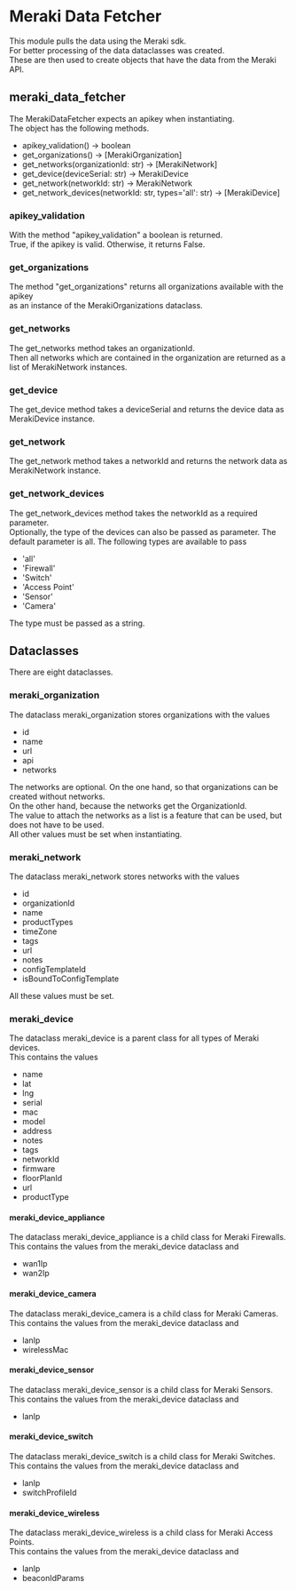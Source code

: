 # Meraki Data Fetcher

This module pulls the data using the Meraki sdk.   
For better processing of the data dataclasses was created.   
These are then used to create objects that have the data from the Meraki API.  


## meraki_data_fetcher

The MerakiDataFetcher expects an apikey when instantiating.  
The object has the following methods.  
- apikey_validation() -> boolean
- get_organizations() -> [MerakiOrganization]
- get_networks(organizationId: str) -> [MerakiNetwork]
- get_device(deviceSerial: str) -> MerakiDevice
- get_network(networkId: str) -> MerakiNetwork
- get_network_devices(networkId: str, types='all': str) -> [MerakiDevice]


### apikey_validation

With the method "apikey_validation" a boolean is returned.  
True, if the apikey is valid. Otherwise, it returns False.


### get_organizations

The method "get_organizations" returns all organizations available with the apikey  
as an instance of the MerakiOrganizations dataclass.


### get_networks

The get_networks method takes an organizationId.  
Then all networks which are contained in the organization are returned as a list of MerakiNetwork instances.  


### get_device

The get_device method takes a deviceSerial and returns the device data as MerakiDevice instance.


### get_network

The get_network method takes a networkId and returns the network data as MerakiNetwork instance.


### get_network_devices

The get_network_devices method takes the networkId as a required parameter.  
Optionally, the type of the devices can also be passed as parameter.
The default parameter is all.
The following types are available to pass
- 'all'
- 'Firewall'
- 'Switch'
- 'Access Point'
- 'Sensor'
- 'Camera'

The type must be passed as a string.

## Dataclasses

There are eight dataclasses.


### meraki_organization

The dataclass meraki_organization stores organizations with the values
- id
- name
- url
- api
- networks

The networks are optional.
On the one hand, so that organizations can be created without networks.  
On the other hand, because the networks get the OrganizationId.  
The value to attach the networks as a list is a feature that can be used, but does not have to be used.  
All other values must be set when instantiating.  


### meraki_network

The dataclass meraki_network stores networks with the values
- id
- organizationId
- name
- productTypes
- timeZone
- tags
- url
- notes
- configTemplateId
- isBoundToConfigTemplate

All these values must be set.


### meraki_device

The dataclass meraki_device is a parent class for all types of Meraki devices.  
This contains the values  
- name
- lat
- lng
- serial
- mac
- model
- address
- notes
- tags
- networkId
- firmware
- floorPlanId
- url
- productType


#### meraki_device_appliance

The dataclass meraki_device_appliance is a child class for Meraki Firewalls.  
This contains the values from the meraki_device dataclass and
- wan1Ip
- wan2Ip


#### meraki_device_camera

The dataclass meraki_device_camera is a child class for Meraki Cameras.  
This contains the values from the meraki_device dataclass and
- lanIp
- wirelessMac


#### meraki_device_sensor

The dataclass meraki_device_sensor is a child class for Meraki Sensors.  
This contains the values from the meraki_device dataclass and
- lanIp


#### meraki_device_switch

The dataclass meraki_device_switch is a child class for Meraki Switches.  
This contains the values from the meraki_device dataclass and
- lanIp
- switchProfileId

#### meraki_device_wireless

The dataclass meraki_device_wireless is a child class for Meraki Access Points.  
This contains the values from the meraki_device dataclass and
- lanIp
- beaconIdParams


